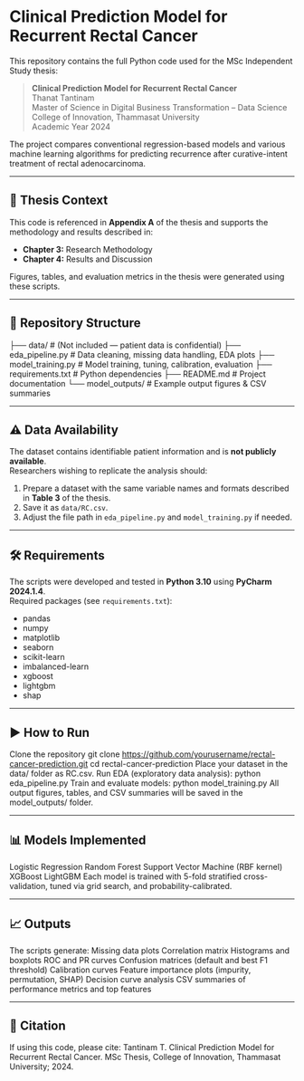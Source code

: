 # Clinical Prediction Model for Recurrent Rectal Cancer

This repository contains the full Python code used for the MSc Independent Study thesis:

> **Clinical Prediction Model for Recurrent Rectal Cancer**  
> Thanat Tantinam  
> Master of Science in Digital Business Transformation – Data Science  
> College of Innovation, Thammasat University  
> Academic Year 2024

The project compares conventional regression-based models and various machine learning algorithms for predicting recurrence after curative-intent treatment of rectal adenocarcinoma.

---

## 📄 Thesis Context
This code is referenced in **Appendix A** of the thesis and supports the methodology and results described in:
- **Chapter 3:** Research Methodology  
- **Chapter 4:** Results and Discussion

Figures, tables, and evaluation metrics in the thesis were generated using these scripts.

---

## 📂 Repository Structure
├── data/ # (Not included — patient data is confidential)
├── eda_pipeline.py # Data cleaning, missing data handling, EDA plots
├── model_training.py # Model training, tuning, calibration, evaluation
├── requirements.txt # Python dependencies
├── README.md # Project documentation
└── model_outputs/ # Example output figures & CSV summaries

---

## ⚠️ Data Availability
The dataset contains identifiable patient information and is **not publicly available**.  
Researchers wishing to replicate the analysis should:
1. Prepare a dataset with the same variable names and formats described in **Table 3** of the thesis.
2. Save it as `data/RC.csv`.
3. Adjust the file path in `eda_pipeline.py` and `model_training.py` if needed.

---

## 🛠️ Requirements
The scripts were developed and tested in **Python 3.10** using **PyCharm 2024.1.4**.  
Required packages (see `requirements.txt`):

- pandas
- numpy
- matplotlib
- seaborn
- scikit-learn
- imbalanced-learn
- xgboost
- lightgbm
- shap

---

## ▶️ How to Run
Clone the repository
git clone https://github.com/yourusername/rectal-cancer-prediction.git
cd rectal-cancer-prediction
Place your dataset in the data/ folder as RC.csv.
Run EDA (exploratory data analysis):
python eda_pipeline.py
Train and evaluate models:
python model_training.py
All output figures, tables, and CSV summaries will be saved in the model_outputs/ folder.

---

## 📊 Models Implemented
Logistic Regression
Random Forest
Support Vector Machine (RBF kernel)
XGBoost
LightGBM
Each model is trained with 5-fold stratified cross-validation, tuned via grid search, and probability-calibrated.

---

## 📈 Outputs
The scripts generate:
Missing data plots
Correlation matrix
Histograms and boxplots
ROC and PR curves
Confusion matrices (default and best F1 threshold)
Calibration curves
Feature importance plots (impurity, permutation, SHAP)
Decision curve analysis
CSV summaries of performance metrics and top features

---

## 📜 Citation
If using this code, please cite:
Tantinam T. Clinical Prediction Model for Recurrent Rectal Cancer. MSc Thesis, College of Innovation, Thammasat University; 2024.
